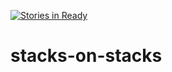 [![Stories in Ready](https://badge.waffle.io/stacks-on-stacks/stacks-on-stacks.png?label=ready&title=Ready)](https://waffle.io/stacks-on-stacks/stacks-on-stacks)
# stacks-on-stacks
